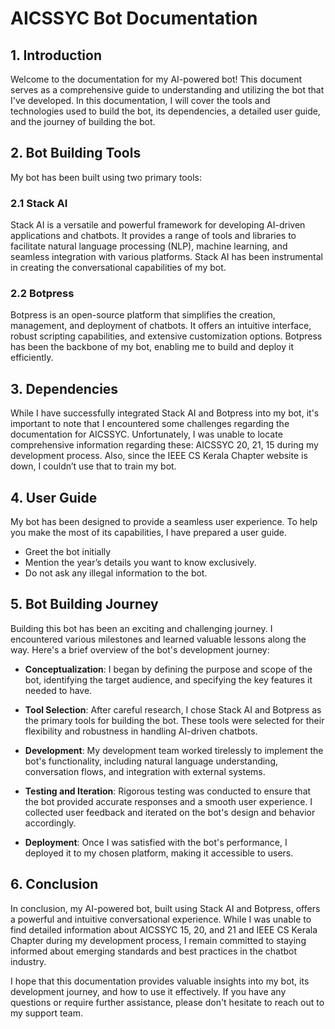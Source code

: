 # AICSSYC Bot Documentation

## 1. Introduction

Welcome to the documentation for my AI-powered bot! This document serves as a comprehensive guide to understanding and utilizing the bot that I've developed. In this documentation, I will cover the tools and technologies used to build the bot, its dependencies, a detailed user guide, and the journey of building the bot.

## 2. Bot Building Tools

My bot has been built using two primary tools:

### 2.1 Stack AI

Stack AI is a versatile and powerful framework for developing AI-driven applications and chatbots. It provides a range of tools and libraries to facilitate natural language processing (NLP), machine learning, and seamless integration with various platforms. Stack AI has been instrumental in creating the conversational capabilities of my bot.

### 2.2 Botpress

Botpress is an open-source platform that simplifies the creation, management, and deployment of chatbots. It offers an intuitive interface, robust scripting capabilities, and extensive customization options. Botpress has been the backbone of my bot, enabling me to build and deploy it efficiently.

## 3. Dependencies

While I have successfully integrated Stack AI and Botpress into my bot, it's important to note that I encountered some challenges regarding the documentation for AICSSYC. Unfortunately, I was unable to locate comprehensive information regarding these: AICSSYC 20, 21, 15 during my development process. Also, since the IEEE CS Kerala Chapter website is down, I couldn’t use that to train my bot.

## 4. User Guide

My bot has been designed to provide a seamless user experience. To help you make the most of its capabilities, I have prepared a user guide.

- Greet the bot initially
- Mention the year’s details you want to know exclusively.
- Do not ask any illegal information to the bot.


## 5. Bot Building Journey

Building this bot has been an exciting and challenging journey. I encountered various milestones and learned valuable lessons along the way. Here's a brief overview of the bot's development journey:

- **Conceptualization**: I began by defining the purpose and scope of the bot, identifying the target audience, and specifying the key features it needed to have.

- **Tool Selection**: After careful research, I chose Stack AI and Botpress as the primary tools for building the bot. These tools were selected for their flexibility and robustness in handling AI-driven chatbots.

- **Development**: My development team worked tirelessly to implement the bot's functionality, including natural language understanding, conversation flows, and integration with external systems.

- **Testing and Iteration**: Rigorous testing was conducted to ensure that the bot provided accurate responses and a smooth user experience. I collected user feedback and iterated on the bot's design and behavior accordingly.

- **Deployment**: Once I was satisfied with the bot's performance, I deployed it to my chosen platform, making it accessible to users.

## 6. Conclusion

In conclusion, my AI-powered bot, built using Stack AI and Botpress, offers a powerful and intuitive conversational experience. While I was unable to find detailed information about AICSSYC 15, 20, and 21 and IEEE CS Kerala Chapter during my development process, I remain committed to staying informed about emerging standards and best practices in the chatbot industry.

I hope that this documentation provides valuable insights into my bot, its development journey, and how to use it effectively. If you have any questions or require further assistance, please don't hesitate to reach out to my support team.

